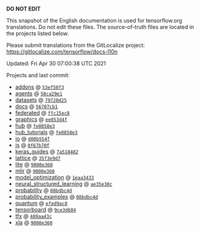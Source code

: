 __DO NOT EDIT__

This snapshot of the English documentation is used for tensorflow.org
translations. Do not edit these files. The source-of-truth files are located in
the projects listed below.

Please submit translations from the GitLocalize project: https://gitlocalize.com/tensorflow/docs-l10n

Updated: Fri Apr 30 07:00:38 UTC 2021

Projects and last commit:

- [addons](https://github.com/tensorflow/addons/tree/master/docs) @ <a href='https://github.com/tensorflow/addons/commit/53ef58f3aac9f3e1c36fca3bccaec73f67cd491c'><code>53ef58f3</code></a>
- [agents](https://github.com/tensorflow/agents/tree/master/docs) @ <a href='https://github.com/tensorflow/agents/commit/58ca29e1c57332bd34d72f9b1387e23743e461c8'><code>58ca29e1</code></a>
- [datasets](https://github.com/tensorflow/datasets/tree/master/docs) @ <a href='https://github.com/tensorflow/datasets/commit/79720d25f16983d50e7aa302901d0db6bf107135'><code>79720d25</code></a>
- [docs](https://github.com/tensorflow/docs/tree/master/site/en) @ <a href='https://github.com/tensorflow/docs/commit/56707cb17b6d229fb1e4c26bea58e2ab2c4a0d18'><code>56707cb1</code></a>
- [federated](https://github.com/tensorflow/federated/tree/master/docs) @ <a href='https://github.com/tensorflow/federated/commit/ffc15ec8dbf7e128db5f4537589a86985cdc36db'><code>ffc15ec8</code></a>
- [graphics](https://github.com/tensorflow/graphics/tree/master/tensorflow_graphics/g3doc) @ <a href='https://github.com/tensorflow/graphics/commit/ee853d4fbd63352ad091c1bb69d4702ccd71a61a'><code>ee853d4f</code></a>
- [hub](https://github.com/tensorflow/hub/tree/master/docs) @ <a href='https://github.com/tensorflow/hub/commit/fe0858e3da09be106f3585c5252bbd4379324312'><code>fe0858e3</code></a>
- [hub_tutorials](https://github.com/tensorflow/hub/tree/master/examples/colab) @ <a href='https://github.com/tensorflow/hub/commit/fe0858e3da09be106f3585c5252bbd4379324312'><code>fe0858e3</code></a>
- [io](https://github.com/tensorflow/io/tree/master/docs) @ <a href='https://github.com/tensorflow/io/commit/d08b554f1d4ab5cebd93829b5431383670774c75'><code>d08b554f</code></a>
- [js](https://github.com/tensorflow/tfjs-website/tree/master/docs) @ <a href='https://github.com/tensorflow/tfjs-website/commit/0f67b70f3379f800f302a5cc6b78e48d646e325e'><code>0f67b70f</code></a>
- [keras_guides](https://github.com/tensorflow/docs/tree/snapshot-keras/site/en/guide/keras) @ <a href='https://github.com/tensorflow/docs/commit/7a518482b03a75f9bb3fb6fe08d5607c1cbfb59f'><code>7a518482</code></a>
- [lattice](https://github.com/tensorflow/lattice/tree/master/docs) @ <a href='https://github.com/tensorflow/lattice/commit/35f3e9d7da7f90a700d7a903e1818e82965f245c'><code>35f3e9d7</code></a>
- [lite](https://github.com/tensorflow/tensorflow/tree/master/tensorflow/lite/g3doc) @ <a href='https://github.com/tensorflow/tensorflow/commit/9000e360d95b9d2c3925672ba100579bd459ee30'><code>9000e360</code></a>
- [mlir](https://github.com/tensorflow/tensorflow/tree/master/tensorflow/compiler/mlir/g3doc) @ <a href='https://github.com/tensorflow/tensorflow/commit/9000e360d95b9d2c3925672ba100579bd459ee30'><code>9000e360</code></a>
- [model_optimization](https://github.com/tensorflow/model-optimization/tree/master/tensorflow_model_optimization/g3doc) @ <a href='https://github.com/tensorflow/model-optimization/commit/1eaa34331d152b9524d65e3d80f3377d01ba8c69'><code>1eaa3433</code></a>
- [neural_structured_learning](https://github.com/tensorflow/neural-structured-learning/tree/master/g3doc) @ <a href='https://github.com/tensorflow/neural-structured-learning/commit/ae35e30c8cc06b565ef492d1b84d55a4761e8293'><code>ae35e30c</code></a>
- [probability](https://github.com/tensorflow/probability/tree/master/tensorflow_probability/g3doc) @ <a href='https://github.com/tensorflow/probability/commit/08bdbc4d2a4b68f5d4ca162a83c6b4e60a29b4e4'><code>08bdbc4d</code></a>
- [probability_examples](https://github.com/tensorflow/probability/tree/master/tensorflow_probability/examples/jupyter_notebooks) @ <a href='https://github.com/tensorflow/probability/commit/08bdbc4d2a4b68f5d4ca162a83c6b4e60a29b4e4'><code>08bdbc4d</code></a>
- [quantum](https://github.com/tensorflow/quantum/tree/master/docs) @ <a href='https://github.com/tensorflow/quantum/commit/efed9ac87d0e28adc1d4f059a6bc515a8f147a09'><code>efed9ac8</code></a>
- [tensorboard](https://github.com/tensorflow/tensorboard/tree/master/docs) @ <a href='https://github.com/tensorflow/tensorboard/commit/9ce3d684c68a26ce58dbedf409dd7cf2941b5e4b'><code>9ce3d684</code></a>
- [tfx](https://github.com/tensorflow/tfx/tree/master/docs) @ <a href='https://github.com/tensorflow/tfx/commit/489aa43cb96bb3764d570667d646f7ecaeb23521'><code>489aa43c</code></a>
- [xla](https://github.com/tensorflow/tensorflow/tree/master/tensorflow/compiler/xla/g3doc) @ <a href='https://github.com/tensorflow/tensorflow/commit/9000e360d95b9d2c3925672ba100579bd459ee30'><code>9000e360</code></a>

